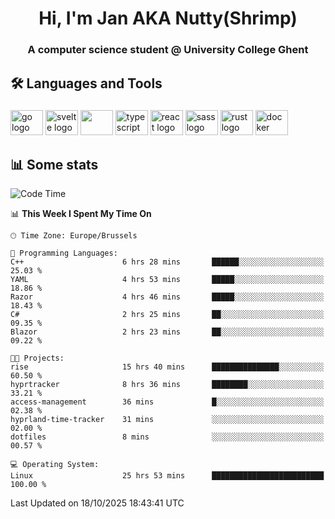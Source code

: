 <h1 align="center">Hi, I'm Jan AKA Nutty(Shrimp)</h1>
<h3 align="center">A computer science student @ University College Ghent</h3>

<h2 align="left">🛠️ Languages and Tools</h2>

###

<div align="left">
  <img src="https://cdn.jsdelivr.net/gh/devicons/devicon/icons/go/go-original.svg" height="40" width="52" alt="go logo"  />
  <img src="https://cdn.jsdelivr.net/gh/devicons/devicon@latest/icons/svelte/svelte-original.svg"  height="40" width="52" alt="svelte logo" />
  <img src="https://cdn.jsdelivr.net/gh/devicons/devicon@latest/icons/tailwindcss/tailwindcss-original.svg" height="40" width="52" />
  <img src="https://cdn.jsdelivr.net/gh/devicons/devicon/icons/typescript/typescript-original.svg" height="40" width="52" alt="typescript logo"  />
  <img src="https://cdn.jsdelivr.net/gh/devicons/devicon/icons/react/react-original.svg" height="40" width="52" alt="react logo"  />
  <img src="https://cdn.jsdelivr.net/gh/devicons/devicon/icons/sass/sass-original.svg" height="40" width="52" alt="sass logo"  />
  <img src="https://cdn.jsdelivr.net/gh/devicons/devicon@latest/icons/rust/rust-original.svg" height="40" width="52" alt="rust logo" />
  <img src="https://cdn.jsdelivr.net/gh/devicons/devicon/icons/docker/docker-original.svg" height="40" width="52" alt="docker logo"  />
</div>

<h2>📊 Some stats</h2>

<!--START_SECTION:waka-->
![Code Time](http://img.shields.io/badge/Code%20Time-6%2C390%20hrs%203%20mins-blue)

📊 **This Week I Spent My Time On** 

```text
🕑︎ Time Zone: Europe/Brussels

💬 Programming Languages: 
C++                      6 hrs 28 mins       ██████░░░░░░░░░░░░░░░░░░░   25.03 % 
YAML                     4 hrs 53 mins       █████░░░░░░░░░░░░░░░░░░░░   18.86 % 
Razor                    4 hrs 46 mins       █████░░░░░░░░░░░░░░░░░░░░   18.43 % 
C#                       2 hrs 25 mins       ██░░░░░░░░░░░░░░░░░░░░░░░   09.35 % 
Blazor                   2 hrs 23 mins       ██░░░░░░░░░░░░░░░░░░░░░░░   09.22 % 

🐱‍💻 Projects: 
rise                     15 hrs 40 mins      ███████████████░░░░░░░░░░   60.50 % 
hyprtracker              8 hrs 36 mins       ████████░░░░░░░░░░░░░░░░░   33.21 % 
access-management        36 mins             █░░░░░░░░░░░░░░░░░░░░░░░░   02.38 % 
hyprland-time-tracker    31 mins             ░░░░░░░░░░░░░░░░░░░░░░░░░   02.00 % 
dotfiles                 8 mins              ░░░░░░░░░░░░░░░░░░░░░░░░░   00.57 % 

💻 Operating System: 
Linux                    25 hrs 53 mins      █████████████████████████   100.00 % 
```


 Last Updated on 18/10/2025 18:43:41 UTC
<!--END_SECTION:waka-->

